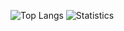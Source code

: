 ![Top Langs](https://github-readme-stats.vercel.app/api/top-langs/?username=dorfmam&layout=compact&theme=merko)
![Statistics](https://github-readme-stats.vercel.app/api?username=dorfmam&show_icons=true&theme=merko)

